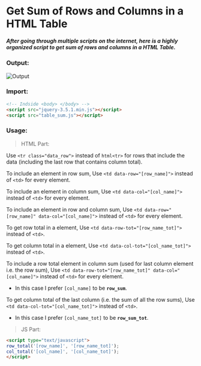# Get Sum of Rows and Columns in a HTML Table

##### After going through multiple scripts on the internet, here is a highly organized script to get sum of rows and columns in a HTML Table.

### Output:
<img src="https://github.com/KodingWithKunal/web-dev/blob/master/JQuery_Table_Sum/Result.gif?v=3&s=200" title="" alt="Output">

### Import:
```html
<!-- Indside <body> </body> -->
<script src="jquery-3.5.1.min.js"></script>
<script src="table_sum.js"></script>
```

### Usage:

> HTML Part:

Use `<tr class="data_row">` instead of `html<tr>` for rows that include the data (including the last row that contains column total).

To include an element in row sum, 
Use `<td data-row="[row_name]">` instead of `<td>` for every element.

To include an element in column sum, 
Use `<td data-col="[col_name]">` instead of `<td>` for every element.

To include an element in row and column sum, 
Use `<td data-row="[row_name]" data-col="[col_name]">` instead of `<td>` for every element.

To get row total in a element,
Use `<td data-row-tot="[row_name_tot]">` instead of `<td>`.

To get column total in a element,
Use `<td data-col-tot="[col_name_tot]">` instead of `<td>`.

To include a row total element in column sum (used for last column element i.e. the row sum), 
Use `<td data-row-tot="[row_name_tot]" data-col="[col_name]">` instead of `<td>` for every element.
- In this case I prefer `[col_name]` to be **`row_sum`**.

To get column total of the last column (i.e. the sum of all the row sums),
Use `<td data-col-tot="[col_name_tot]">` instead of `<td>`.
- In this case I prefer `[col_name_tot]` to be **`row_sum_tot`**.


> JS Part:
```html
<script type="text/javascript">
row_total('[row_name]', '[row_name_tot]');
col_total('[col_name]', '[col_name_tot]');
</script>
```
	
	
	